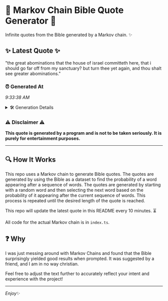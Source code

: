 # 📖 Markov Chain Bible Quote Generator 📖

Infinite quotes from the Bible generated by a Markov chain. ✨

## ✨ Latest Quote ✨
"the great abominations that the house of israel committeth here, that i should go far off from my sanctuary? but turn thee yet again, and thou shalt see greater abominations."

### ⏰ Generated At
*9:33:38 AM*

<details>
    <summary>🛠️ Generation Details</summary>
    <p>
        <strong>🌱 Seed:</strong> the<br>
        <strong>🔄 Iterations:</strong> 29<br>
        <strong>📜 Context History:</strong><br>[ the ]: great<br>[ the, great ]: abominations<br>[ the, great, abominations ]: that<br>[ the, great, abominations, that ]: the<br>[ the, great, abominations, that, the ]: house<br>[ the, great, abominations, that, the, house ]: of<br>[ great, abominations, that, the, house, of ]: israel<br>[ abominations, that, the, house, of, israel ]: committeth<br>[ that, the, house, of, israel, committeth ]: here,<br>[ the, house, of, israel, committeth, here, ]: that<br>[ house, of, israel, committeth, here,, that ]: i<br>[ of, israel, committeth, here,, that, i ]: should<br>[ israel, committeth, here,, that, i, should ]: go<br>[ committeth, here,, that, i, should, go ]: far<br>[ here,, that, i, should, go, far ]: off<br>[ that, i, should, go, far, off ]: from<br>[ i, should, go, far, off, from ]: my<br>[ should, go, far, off, from, my ]: sanctuary?<br>[ go, far, off, from, my, sanctuary? ]: but<br>[ far, off, from, my, sanctuary?, but ]: turn<br>[ off, from, my, sanctuary?, but, turn ]: thee<br>[ from, my, sanctuary?, but, turn, thee ]: yet<br>[ my, sanctuary?, but, turn, thee, yet ]: again,<br>[ sanctuary?, but, turn, thee, yet, again, ]: and<br>[ but, turn, thee, yet, again,, and ]: thou<br>[ turn, thee, yet, again,, and, thou ]: shalt<br>[ thee, yet, again,, and, thou, shalt ]: see<br>[ yet, again,, and, thou, shalt, see ]: greater<br>[ again,, and, thou, shalt, see, greater ]: abominations.<br>
    </p>
</details>

### ⚠️ Disclaimer ⚠️
**This quote is generated by a program and is not to be taken seriously. It is purely for entertainment purposes.**

---

## 🔍 How It Works

This repo uses a Markov chain to generate Bible quotes. The quotes are generated by using the Bible as a dataset to find the probability of a word appearing after a sequence of words. The quotes are generated by starting with a random word and then selecting the next word based on the probability of it appearing after the current sequence of words. This process is repeated until the desired length of the quote is reached.

This repo will update the latest quote in this README every 10 minutes. ⏳

All code for the actual Markov chain is in `index.ts`.

## ❓ Why

I was just messing around with Markov Chains and found that the Bible surprisingly yielded good results when prompted. 
It was suggested by a friend, and I am in no way christian.

Feel free to adjust the text further to accurately reflect your intent and experience with the project!

---

*Enjoy*✨
